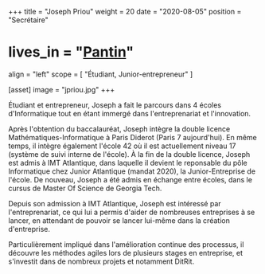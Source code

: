 +++
title = "Joseph Priou"
weight = 20
date = "2020-08-05"
position = "Secrétaire"
# lives_in = "[Pantin](https://www.google.com/maps/place/Iceland/)"
align = "left"
scope = [
  "Étudiant, Junior-entrepreneur"
]

[asset]
  image = "jpriou.jpg"
+++

Étudiant et entrepreneur, Joseph a fait le parcours dans 4 écoles d'Informatique tout en étant immergé dans l'entreprenariat et l'innovation.

Après l'obtention du baccalauréat, Joseph intègre la double licence Mathématiques-Informatique à Paris Diderot (Paris 7 aujourd'hui). En même temps, il intègre également l'école 42 où il est actuellement niveau 17 (système de suivi interne de l'école). À la fin de la double licence, Joseph est admis à IMT Atlantique, dans laquelle il devient le reponsable du pôle Informatique chez Junior Atlantique (mandat 2020), la Junior-Entreprise de l'école. De nouveau, Joseph a été admis en échange entre écoles, dans le cursus de Master Of Science de Georgia Tech.

Depuis son admission à IMT Atlantique, Joseph est intéressé par l'entreprenariat, ce qui lui a permis d'aider de nombreuses entreprises à se lancer, en attendant de pouvoir se lancer lui-même dans la création d'entreprise.

Particulièrement impliqué dans l'amélioration continue des processus, il découvre les méthodes agiles lors de plusieurs stages en entreprise, et s'investit dans de nombreux projets et notamment DitRit.